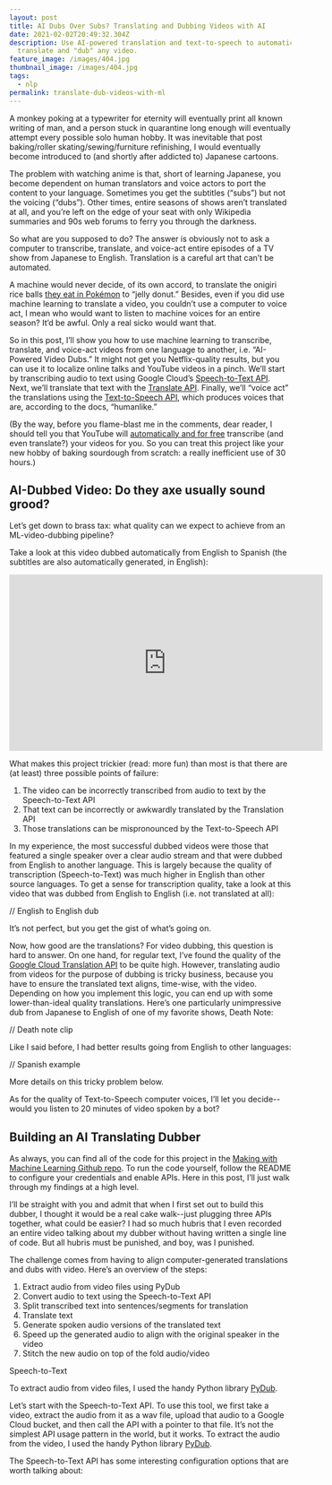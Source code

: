 ```yaml
---
layout: post
title: AI Dubs Over Subs? Translating and Dubbing Videos with AI
date: 2021-02-02T20:49:32.304Z
description: Use AI-powered translation and text-to-speech to automatically
  translate and "dub" any video.
feature_image: /images/404.jpg
thumbnail_image: /images/404.jpg
tags:
  - nlp
permalink: translate-dub-videos-with-ml
---
```

A monkey poking at a typewriter for eternity will eventually print all known writing of man, and a person stuck in quarantine long enough will eventually attempt every possible solo human hobby. It was inevitable that post baking/roller skating/sewing/furniture refinishing, I would eventually become introduced to (and shortly after addicted to) Japanese cartoons.

The problem with watching anime is that, short of learning Japanese, you become dependent on human translators and voice actors to port the content to your language. Sometimes you get the subtitles (“subs”) but not the voicing (“dubs”). Other times, entire seasons of shows aren’t translated at all, and you’re left on the edge of your seat with only Wikipedia summaries and 90s web forums to ferry you through the darkness. 

So what are you supposed to do? The answer is obviously not to ask a computer to transcribe, translate, and voice-act entire episodes of a TV show from Japanese to English. Translation is a careful art that can’t be automated. 

A machine would never decide, of its own accord, to translate the onigiri rice balls [they eat in Pokémon](https://www.youtube.com/watch?v=48ztfailhnU) to “jelly donut.” Besides, even if you did use machine learning to translate a video, you couldn’t use a computer to voice act, I mean who would want to listen to machine voices for an entire season? It’d be awful. Only a real sicko would want that.

So in this post, I’ll show you how to use machine learning to transcribe, translate, and voice-act videos from one language to another, i.e. “AI-Powered Video Dubs.” It might not get you Netflix-quality results, but you can use it to localize online talks and YouTube videos in a pinch. We’ll start by transcribing audio to text using Google Cloud’s [Speech-to-Text API](https://cloud.google.com/speech-to-text). Next, we’ll translate that text with the [Translate API](https://cloud.google.com/translate). Finally, we’ll “voice act” the translations using the [Text-to-Speech API](https://cloud.google.com/text-to-speech), which produces voices that are, according to the docs, “humanlike.”

(By the way, before you flame-blast me in the comments, dear reader, I should tell you that YouTube will [automatically and for free](https://support.google.com/youtube/answer/6373554#zippy=%2Cautomatic-captions-on-videos-on-demand) transcribe (and even translate?) your videos for you. So you can treat this project like your new hobby of baking sourdough from scratch: a really inefficient use of 30 hours.)

## AI-Dubbed Video: Do they axe usually sound grood? 

Let’s get down to brass tax: what quality can we expect to achieve from an ML-video-dubbing pipeline? 

Take a look at this video dubbed automatically from English to Spanish (the subtitles are also automatically generated, in English):

<iframe width="560" height="315" src="https://www.youtube.com/embed/cURHKESgNaI" frameborder="0" allow="accelerometer; autoplay; clipboard-write; encrypted-media; gyroscope; picture-in-picture" allowfullscreen></iframe>

What makes this project trickier (read: more fun) than most is that there are (at least) three possible points of failure:

1. The video can be incorrectly transcribed from audio to text by the Speech-to-Text API
2. That text can be incorrectly or awkwardly translated by the Translation API
3. Those translations can be mispronounced by the Text-to-Speech API

In my experience, the most successful dubbed videos were those that featured a single speaker over a clear audio stream and that were dubbed from English to another language. This is largely because the quality of transcription (Speech-to-Text) was much higher in English than other source languages. To get a sense for transcription quality, take a look at this video that was dubbed from English to English (i.e. not translated at all):

// English to English dub

It’s not perfect, but you get the gist of what’s going on.

Now, how good are the translations? For video dubbing, this question is hard to answer. On one hand, for regular text, I’ve found the quality of the [Google Cloud Translation API](http://cloud.google.com/translate) to be quite high. However, translating audio from videos for the purpose of dubbing is tricky business, because you have to ensure the translated text aligns, time-wise, with the video. Depending on how you implement this logic, you can end up with some lower-than-ideal quality translations. Here’s one particularly unimpressive dub from Japanese to English of one of my favorite shows, Death Note:

// Death note clip

Like I said before, I had better results going from English to other languages:

// Spanish example

More details on this tricky problem below.

As for the quality of Text-to-Speech computer voices, I’ll let you decide--would you listen to 20 minutes of video spoken by a bot?

## Building an AI Translating Dubber

As always, you can find all of the code for this project in the [Making with Machine Learning Github repo](https://github.com/google/making_with_ml/tree/master/ai_dubs). To run the code yourself, follow the README to configure your credentials and enable APIs. Here in this post, I’ll just walk through my findings at a high level.

I’ll be straight with you and admit that when I first set out to build this dubber, I thought it would be a real cake walk--just plugging three APIs together, what could be easier? I had so much hubris that I even recorded an entire video talking about my dubber without having written a single line of code. But all hubris must be punished, and boy, was I punished.

The challenge comes from having to align computer-generated translations and dubs with video. Here’s an overview of the steps:

1. Extract audio from video files using PyDub
2. Convert audio to text using the Speech-to-Text API
3. Split transcribed text into sentences/segments for translation
4. Translate text
5. Generate spoken audio versions of the translated text
6. Speed up the generated audio to align with the original speaker in the video
7. Stitch the new audio on top of the fold audio/video

Speech-to-Text

To extract audio from video files, I used the handy Python library [PyDub](https://github.com/jiaaro/pydub).

Let’s start with the Speech-to-Text API. To use this tool, we first take a video, extract the audio from it as a wav file, upload that audio to a Google Cloud bucket, and then call the API with a pointer to that file. It’s not the simplest API usage pattern in the world, but it works. To extract the audio from the video, I used the handy Python library [PyDub](https://github.com/jiaaro/pydub).

The Speech-to-Text API has some interesting configuration options that are worth talking about: